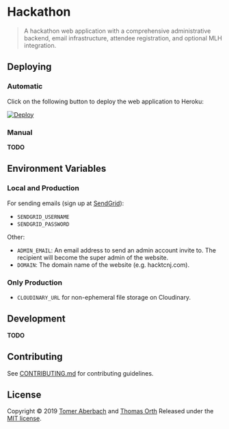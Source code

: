 # Hackathon

> A hackathon web application with a comprehensive administrative backend, email infrastructure, attendee registration, and optional MLH integration.

## Deploying

### Automatic

Click on the following button to deploy the web application to Heroku:

[![Deploy](https://www.herokucdn.com/deploy/button.svg)](https://heroku.com/deploy)

### Manual

**TODO**

## Environment Variables

### Local and Production

For sending emails (sign up at [SendGrid](https://sendgrid.com)):
* `SENDGRID_USERNAME`
* `SENDGRID_PASSWORD`

Other:
* `ADMIN_EMAIL`: An email address to send an admin account invite to. The recipient will become the super admin of the website.
* `DOMAIN`: The domain name of the website (e.g. hacktcnj.com).

### Only Production

* `CLOUDINARY_URL` for non-ephemeral file storage on Cloudinary.

## Development

**TODO**

## Contributing

See [CONTRIBUTING.md](https://github.com/TomerAberbach/hackathon/blob/master/.github/CONTRIBUTING.md) for contributing guidelines.

## License

Copyright © 2019 [Tomer Aberbach](https://github.com/TomerAberbach) and [Thomas Orth](https://github.com/TomOrth)
Released under the [MIT license](https://github.com/TomerAberbach/hackathon/blob/master/LICENSE).
